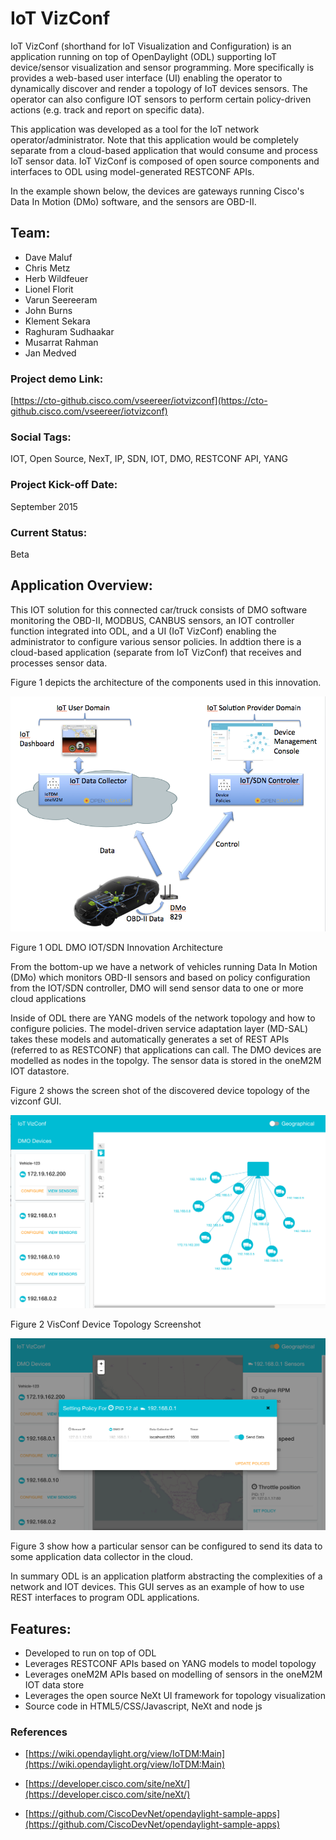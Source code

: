 # IoT VizConf

IoT VizConf (shorthand for IoT Visualization and Configuration) is an application running on top of OpenDaylight (ODL) supporting IoT device/sensor visualization and sensor programming. More specifically is provides a web-based user interface (UI) enabling the operator to dynamically discover and render a topology of IoT devices sensors. The operator can also configure IOT sensors to perform certain policy-driven actions (e.g. track and report on specific data). 

This application was developed as a tool for the IoT network operator/administrator. Note that this application would be completely separate from a cloud-based application that would consume and process IoT sensor data. IoT VizConf is composed of open source components and interfaces to ODL using model-generated RESTCONF APIs.

In the example shown below, the devices are gateways running Cisco's Data In Motion (DMo) software, and the sensors are OBD-II.

## Team:

- Dave Maluf
- Chris Metz
- Herb Wildfeuer
- Lionel Florit
- Varun Seereeram
- John Burns
- Klement Sekara
- Raghuram Sudhaakar
- Musarrat Rahman
- Jan Medved

### Project demo Link:

[https://cto-github.cisco.com/vseereer/iotvizconf](https://cto-github.cisco.com/vseereer/iotvizconf)

### Social Tags:

IOT, Open Source, NexT, IP, SDN, IOT, DMO, RESTCONF API, YANG

### Project Kick-off Date:

September 2015

### Current Status:

Beta

## Application Overview:

This IOT solution for this connected car/truck consists of DMO software monitoring the OBD-II, MODBUS, CANBUS sensors, an IOT controller function integrated into ODL, and a UI (IoT VizConf) enabling the administrator to configure various sensor policies. In addtion there is a cloud-based application (separate from IoT VizConf) that receives and processes sensor data.

Figure 1 depicts the architecture of the components used in this innovation.

![](media/image1.png)

 Figure 1 ODL DMO IOT/SDN Innovation Architecture


From the bottom-up we have a network of vehicles running Data In Motion (DMo) which monitors OBD-II sensors and based on policy configuration from the IOT/SDN controller, DMO will send  sensor data to one or more cloud applications

Inside of ODL there are YANG models of the network topology and how to configure policies. The model-driven service adaptation layer (MD-SAL) takes these models and automatically generates a set of REST APIs (referred to as RESTCONF) that applications can call. The DMO devices are modelled as nodes in the topolgy.  The sensor data is stored in the oneM2M IOT datastore.

Figure 2 shows the screen shot of the discovered device topology of the vizconf GUI.


![](media/image2.png)

Figure 2 VisConf Device Topology Screenshot

![](media/image3.png)

Figure 3 show how a particular sensor can be configured to send its data to some application data collector in the cloud.

In summary ODL is an application platform abstracting the complexities of a network and IOT devices.  This GUI serves as an example of how to use REST interfaces to program ODL applications.

## Features:

- Developed to run on top of ODL
- Leverages RESTCONF APIs based on YANG models to model topology
- Leverages oneM2M APIs based on modelling of sensors in the oneM2M IOT data store
- Leverages the open source NeXt UI framework for topology visualization
- Source code in HTML5/CSS/Javascript, NeXt and node js

### References

- [https://wiki.opendaylight.org/view/IoTDM:Main](https://wiki.opendaylight.org/view/IoTDM:Main)

- [https://developer.cisco.com/site/neXt/](https://developer.cisco.com/site/neXt/)

- [https://github.com/CiscoDevNet/opendaylight-sample-apps](https://github.com/CiscoDevNet/opendaylight-sample-apps)
